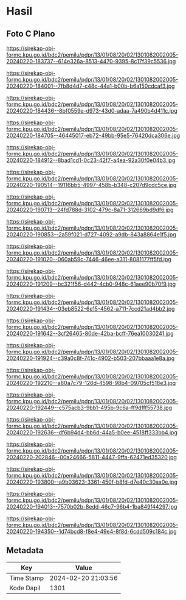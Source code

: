 # Hasil

## Foto C Plano

https://sirekap-obj-formc.kpu.go.id/bdc2/pemilu/pdpr/13/01/08/20/02/1301082002005-20240220-183737--614e326a-8513-4470-9395-8c17f39c5536.jpg

https://sirekap-obj-formc.kpu.go.id/bdc2/pemilu/pdpr/13/01/08/20/02/1301082002005-20240220-184001--7fb8d4d7-c48c-44a1-b00b-b6a150cdcaf3.jpg

https://sirekap-obj-formc.kpu.go.id/bdc2/pemilu/pdpr/13/01/08/20/02/1301082002005-20240220-184436--8bf0559e-d973-43d0-adaa-7a490b4d411c.jpg

https://sirekap-obj-formc.kpu.go.id/bdc2/pemilu/pdpr/13/01/08/20/02/1301082002005-20240220-184705--46445017-eb72-49bb-95e5-76420dca306e.jpg

https://sirekap-obj-formc.kpu.go.id/bdc2/pemilu/pdpr/13/01/08/20/02/1301082002005-20240220-184912--8bad1cd1-0c23-42f7-a4ea-92a30f0e04b3.jpg

https://sirekap-obj-formc.kpu.go.id/bdc2/pemilu/pdpr/13/01/08/20/02/1301082002005-20240220-190514--19116bb5-4997-458b-b348-c207d9cdc5ce.jpg

https://sirekap-obj-formc.kpu.go.id/bdc2/pemilu/pdpr/13/01/08/20/02/1301082002005-20240220-190713--24fd788d-3102-479c-8a71-312669bd9df6.jpg

https://sirekap-obj-formc.kpu.go.id/bdc2/pemilu/pdpr/13/01/08/20/02/1301082002005-20240220-190853--2a59f021-d727-4092-a9db-843a8864e1f5.jpg

https://sirekap-obj-formc.kpu.go.id/bdc2/pemilu/pdpr/13/01/08/20/02/1301082002005-20240220-191020--060ab59c-7446-46ee-a311-8081177ff5fd.jpg

https://sirekap-obj-formc.kpu.go.id/bdc2/pemilu/pdpr/13/01/08/20/02/1301082002005-20240220-191209--bc321f56-d442-4cb0-948c-61aee90b70f9.jpg

https://sirekap-obj-formc.kpu.go.id/bdc2/pemilu/pdpr/13/01/08/20/02/1301082002005-20240220-191434--03eb8522-6e15-4562-a711-7ccd21ad4bb2.jpg

https://sirekap-obj-formc.kpu.go.id/bdc2/pemilu/pdpr/13/01/08/20/02/1301082002005-20240220-191642--3cf26465-80de-42ba-bcff-76ea10030241.jpg

https://sirekap-obj-formc.kpu.go.id/bdc2/pemilu/pdpr/13/01/08/20/02/1301082002005-20240220-191924--c39a0c8f-741c-4902-b503-207bbaaa1e8a.jpg

https://sirekap-obj-formc.kpu.go.id/bdc2/pemilu/pdpr/13/01/08/20/02/1301082002005-20240220-192210--a80a7c79-126d-4598-98b4-09705cf518e3.jpg

https://sirekap-obj-formc.kpu.go.id/bdc2/pemilu/pdpr/13/01/08/20/02/1301082002005-20240220-192449--c575acb3-9bb1-495b-9c6a-ff9dfff55738.jpg

https://sirekap-obj-formc.kpu.go.id/bdc2/pemilu/pdpr/13/01/08/20/02/1301082002005-20240220-192636--df6b94d4-bb6d-44a5-b0ee-4518ff333bb4.jpg

https://sirekap-obj-formc.kpu.go.id/bdc2/pemilu/pdpr/13/01/08/20/02/1301082002005-20240220-202846--00a24666-5811-4447-9ffa-62471ed35320.jpg

https://sirekap-obj-formc.kpu.go.id/bdc2/pemilu/pdpr/13/01/08/20/02/1301082002005-20240220-193800--a9b03623-3361-450f-b8fd-d7e40c30aa0e.jpg

https://sirekap-obj-formc.kpu.go.id/bdc2/pemilu/pdpr/13/01/08/20/02/1301082002005-20240220-194013--7570b02b-8edd-46c7-96b4-1ba849f44297.jpg

https://sirekap-obj-formc.kpu.go.id/bdc2/pemilu/pdpr/13/01/08/20/02/1301082002005-20240220-194350--1d74bcd8-f8e4-49e4-8f8d-6cdd509c184c.jpg


## Metadata

| Key        | Value               |
| ---------- | ------------------- |
| Time Stamp | 2024-02-20 21:03:56 |
| Kode Dapil | 1301                |



